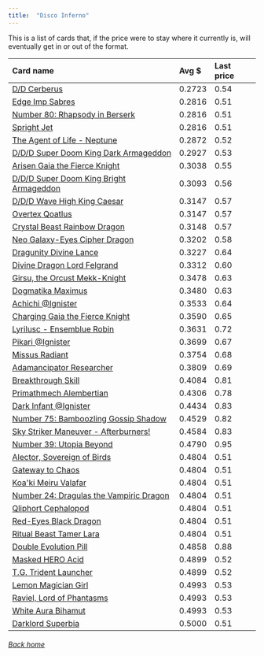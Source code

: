 ```yaml
---
title:  "Disco Inferno"
---
```


This is a list of cards that, if the price were to stay where it currently is, will eventually get in or out of the format.

| Card name | Avg $ | Last price |
| :-- | :-- | :-- |
[D/D Cerberus](https://db.ygoprodeck.com/card/?search=D/D%20Cerberus) | 0.2723 | 0.54 |
[Edge Imp Sabres](https://db.ygoprodeck.com/card/?search=Edge%20Imp%20Sabres) | 0.2816 | 0.51 |
[Number 80: Rhapsody in Berserk](https://db.ygoprodeck.com/card/?search=Number%2080:%20Rhapsody%20in%20Berserk) | 0.2816 | 0.51 |
[Spright Jet](https://db.ygoprodeck.com/card/?search=Spright%20Jet) | 0.2816 | 0.51 |
[The Agent of Life - Neptune](https://db.ygoprodeck.com/card/?search=The%20Agent%20of%20Life%20-%20Neptune) | 0.2872 | 0.52 |
[D/D/D Super Doom King Dark Armageddon](https://db.ygoprodeck.com/card/?search=D/D/D%20Super%20Doom%20King%20Dark%20Armageddon) | 0.2927 | 0.53 |
[Arisen Gaia the Fierce Knight](https://db.ygoprodeck.com/card/?search=Arisen%20Gaia%20the%20Fierce%20Knight) | 0.3038 | 0.55 |
[D/D/D Super Doom King Bright Armageddon](https://db.ygoprodeck.com/card/?search=D/D/D%20Super%20Doom%20King%20Bright%20Armageddon) | 0.3093 | 0.56 |
[D/D/D Wave High King Caesar](https://db.ygoprodeck.com/card/?search=D/D/D%20Wave%20High%20King%20Caesar) | 0.3147 | 0.57 |
[Overtex Qoatlus](https://db.ygoprodeck.com/card/?search=Overtex%20Qoatlus) | 0.3147 | 0.57 |
[Crystal Beast Rainbow Dragon](https://db.ygoprodeck.com/card/?search=Crystal%20Beast%20Rainbow%20Dragon) | 0.3148 | 0.57 |
[Neo Galaxy-Eyes Cipher Dragon](https://db.ygoprodeck.com/card/?search=Neo%20Galaxy-Eyes%20Cipher%20Dragon) | 0.3202 | 0.58 |
[Dragunity Divine Lance](https://db.ygoprodeck.com/card/?search=Dragunity%20Divine%20Lance) | 0.3227 | 0.64 |
[Divine Dragon Lord Felgrand](https://db.ygoprodeck.com/card/?search=Divine%20Dragon%20Lord%20Felgrand) | 0.3312 | 0.60 |
[Girsu, the Orcust Mekk-Knight](https://db.ygoprodeck.com/card/?search=Girsu,%20the%20Orcust%20Mekk-Knight) | 0.3478 | 0.63 |
[Dogmatika Maximus](https://db.ygoprodeck.com/card/?search=Dogmatika%20Maximus) | 0.3480 | 0.63 |
[Achichi @Ignister](https://db.ygoprodeck.com/card/?search=Achichi%20@Ignister) | 0.3533 | 0.64 |
[Charging Gaia the Fierce Knight](https://db.ygoprodeck.com/card/?search=Charging%20Gaia%20the%20Fierce%20Knight) | 0.3590 | 0.65 |
[Lyrilusc - Ensemblue Robin](https://db.ygoprodeck.com/card/?search=Lyrilusc%20-%20Ensemblue%20Robin) | 0.3631 | 0.72 |
[Pikari @Ignister](https://db.ygoprodeck.com/card/?search=Pikari%20@Ignister) | 0.3699 | 0.67 |
[Missus Radiant](https://db.ygoprodeck.com/card/?search=Missus%20Radiant) | 0.3754 | 0.68 |
[Adamancipator Researcher](https://db.ygoprodeck.com/card/?search=Adamancipator%20Researcher) | 0.3809 | 0.69 |
[Breakthrough Skill](https://db.ygoprodeck.com/card/?search=Breakthrough%20Skill) | 0.4084 | 0.81 |
[Primathmech Alembertian](https://db.ygoprodeck.com/card/?search=Primathmech%20Alembertian) | 0.4306 | 0.78 |
[Dark Infant @Ignister](https://db.ygoprodeck.com/card/?search=Dark%20Infant%20@Ignister) | 0.4434 | 0.83 |
[Number 75: Bamboozling Gossip Shadow](https://db.ygoprodeck.com/card/?search=Number%2075:%20Bamboozling%20Gossip%20Shadow) | 0.4529 | 0.82 |
[Sky Striker Maneuver - Afterburners!](https://db.ygoprodeck.com/card/?search=Sky%20Striker%20Maneuver%20-%20Afterburners!) | 0.4584 | 0.83 |
[Number 39: Utopia Beyond](https://db.ygoprodeck.com/card/?search=Number%2039:%20Utopia%20Beyond) | 0.4790 | 0.95 |
[Alector, Sovereign of Birds](https://db.ygoprodeck.com/card/?search=Alector,%20Sovereign%20of%20Birds) | 0.4804 | 0.51 |
[Gateway to Chaos](https://db.ygoprodeck.com/card/?search=Gateway%20to%20Chaos) | 0.4804 | 0.51 |
[Koa'ki Meiru Valafar](https://db.ygoprodeck.com/card/?search=Koa'ki%20Meiru%20Valafar) | 0.4804 | 0.51 |
[Number 24: Dragulas the Vampiric Dragon](https://db.ygoprodeck.com/card/?search=Number%2024:%20Dragulas%20the%20Vampiric%20Dragon) | 0.4804 | 0.51 |
[Qliphort Cephalopod](https://db.ygoprodeck.com/card/?search=Qliphort%20Cephalopod) | 0.4804 | 0.51 |
[Red-Eyes Black Dragon](https://db.ygoprodeck.com/card/?search=Red-Eyes%20Black%20Dragon) | 0.4804 | 0.51 |
[Ritual Beast Tamer Lara](https://db.ygoprodeck.com/card/?search=Ritual%20Beast%20Tamer%20Lara) | 0.4804 | 0.51 |
[Double Evolution Pill](https://db.ygoprodeck.com/card/?search=Double%20Evolution%20Pill) | 0.4858 | 0.88 |
[Masked HERO Acid](https://db.ygoprodeck.com/card/?search=Masked%20HERO%20Acid) | 0.4899 | 0.52 |
[T.G. Trident Launcher](https://db.ygoprodeck.com/card/?search=T.G.%20Trident%20Launcher) | 0.4899 | 0.52 |
[Lemon Magician Girl](https://db.ygoprodeck.com/card/?search=Lemon%20Magician%20Girl) | 0.4993 | 0.53 |
[Raviel, Lord of Phantasms](https://db.ygoprodeck.com/card/?search=Raviel,%20Lord%20of%20Phantasms) | 0.4993 | 0.53 |
[White Aura Bihamut](https://db.ygoprodeck.com/card/?search=White%20Aura%20Bihamut) | 0.4993 | 0.53 |
[Darklord Superbia](https://db.ygoprodeck.com/card/?search=Darklord%20Superbia) | 0.5000 | 0.51 |

###### [Back home](index)